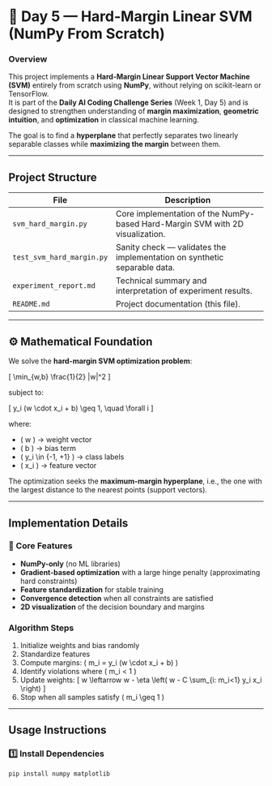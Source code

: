 # 🧠 Day 5 — Hard-Margin Linear SVM (NumPy From Scratch)

### Overview
This project implements a **Hard-Margin Linear Support Vector Machine (SVM)** entirely from scratch using **NumPy**, without relying on scikit-learn or TensorFlow.  
It is part of the **Daily AI Coding Challenge Series** (Week 1, Day 5) and is designed to strengthen understanding of **margin maximization**, **geometric intuition**, and **optimization** in classical machine learning.

The goal is to find a **hyperplane** that perfectly separates two linearly separable classes while **maximizing the margin** between them.

---

## Project Structure

| File | Description |
|------|--------------|
| `svm_hard_margin.py` | Core implementation of the NumPy-based Hard-Margin SVM with 2D visualization. |
| `test_svm_hard_margin.py` | Sanity check — validates the implementation on synthetic separable data. |
| `experiment_report.md` | Technical summary and interpretation of experiment results. |
| `README.md` | Project documentation (this file). |

---

## ⚙️ Mathematical Foundation

We solve the **hard-margin SVM optimization problem**:

\[
\min_{w,b} \frac{1}{2} \|w\|^2
\]

subject to:

\[
y_i (w \cdot x_i + b) \geq 1, \quad \forall i
\]

where:
- \( w \) → weight vector  
- \( b \) → bias term  
- \( y_i \in \{-1, +1\} \) → class labels  
- \( x_i \) → feature vector

The optimization seeks the **maximum-margin hyperplane**, i.e., the one with the largest distance to the nearest points (support vectors).

---

## Implementation Details

### 🔧 Core Features
- **NumPy-only** (no ML libraries)
- **Gradient-based optimization** with a large hinge penalty (approximating hard constraints)
- **Feature standardization** for stable training
- **Convergence detection** when all constraints are satisfied
- **2D visualization** of the decision boundary and margins

### Algorithm Steps
1. Initialize weights and bias randomly  
2. Standardize features  
3. Compute margins: \( m_i = y_i (w \cdot x_i + b) \)  
4. Identify violations where \( m_i < 1 \)  
5. Update weights:
   \[
   w \leftarrow w - \eta \left( w - C \sum_{i: m_i<1} y_i x_i \right)
   \]
6. Stop when all samples satisfy \( m_i \geq 1 \)

---

## Usage Instructions

### 1️⃣ Install Dependencies
```bash
pip install numpy matplotlib

